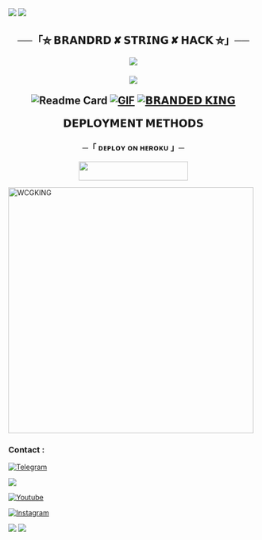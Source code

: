 <img src="https://user-images.githubusercontent.com/73097560/115834477-dbab4500-a447-11eb-908a-139a6edaec5c.gif">
<img src="https://user-images.githubusercontent.com/73097560/115834477-dbab4500-a447-11eb-908a-139a6edaec5c.gif">

<h2 align="center">
    ──「⛦ 𝗕𝗥𝗔𝗡𝗗𝗥𝗗 ✘ 𝗦𝗧𝗥𝗜𝗡𝗚 ✘ 𝗛𝗔𝗖𝗞 ⛦」──



<p align="center">
  <img src="https://te.legra.ph/file/872fc08d7d1b1e85db009.jpg">
</p>
<img src="https://readme-typing-svg.herokuapp.com?color=00FF00&width=420&lines=𝗕𝗥𝗔𝗡𝗗𝗘𝗗+𝗦𝗧𝗥𝗜𝗡𝗚+𝗛𝗔𝗖𝗞+𝗕𝗢𝗧+𝗕𝗬+𝗕𝗥𝗔𝗡𝗗𝗘𝗗𝗧𝗘𝗔𝗠">


![Readme Card](https://github-readme-stats.vercel.app/api/pin/?username=WCGKING&repo=BRANDEDSTRINGHACK&theme=flag-india)
[![GIF](https://github.com/WCGKING/BRANDEDSTRINGHACK/blob/main/WCGKING.gif)](https://github.com/WCGKING)
   [![𝗕𝗥𝗔𝗡𝗗𝗘𝗗 𝗞𝗜𝗡𝗚](https://github-stats-alpha.vercel.app/api?username=WCGKING "BRANDED KING")](https://github-stats-alpha.vercel.app/api?username=WCGKING "BRANDED KING")
                  

<p align="center">
<b>𝗗𝗘𝗣𝗟𝗢𝗬𝗠𝗘𝗡𝗧 𝗠𝗘𝗧𝗛𝗢𝗗𝗦</b>
</p>

<h3 align="center">
    ─「 ᴅᴇᴩʟᴏʏ ᴏɴ ʜᴇʀᴏᴋᴜ 」─
</h3>

<p align="center"><a href="https://dashboard.heroku.com/new?template=https://github.com/ben10op/BRANDEDSTRINGHACK"> <img src="https://img.shields.io/badge/Deploy%20On%20Heroku-black?style=for-the-badge&logo=heroku" width="220" height="38.45"/></a></p>

<p><img width="494" align="center" src="https://github-readme-stats.vercel.app/api/top-langs?username=WCGKING&show_icons=true&locale=en&layout=compact" alt="WCGKING" /></p>





### Contact :
<a href="https://t.me/BRANDRD_BOT"><img title="Telegram" src="https://img.shields.io/badge/Telegram-%23000000.svg?&style=for-the-badge&logo=telegram&logoColor=61DAFB"></a>

<a href="https://t.me/BRANDED_WORLD"><img src="https://img.shields.io/badge/-Support%20Group-blue.svg?style=for-the-badge&logo=Telegram"></a></p>

<a href="https://www.youtube.com/@TrickyBranded"><img title="Youtube" src="https://img.shields.io/badge/youtube-%230077B5.svg?&style=for-the-badge&logo=youtube&logoColor=white"></a>

<a href="https://instagram.com/lokesh_x82"><img title="Instagram" src="https://img.shields.io/badge/instagram-%23E4405F.svg?&style=for-the-badge&logo=instagram&logoColor=white"></a>

<img src="https://user-images.githubusercontent.com/73097560/115834477-dbab4500-a447-11eb-908a-139a6edaec5c.gif">
<img src="https://user-images.githubusercontent.com/73097560/115834477-dbab4500-a447-11eb-908a-139a6edaec5c.gif">

